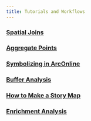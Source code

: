 ```yaml
---
title: Tutorials and Workflows
---
```


### [**Spatial Joins**](https://doc.arcgis.com/en/arcgis-online/analyze/join-features.htm)

### [**Aggregate Points**](https://doc.arcgis.com/en/arcgis-online/analyze/aggregate-points.htm)

### [**Symbolizing in ArcOnline**](https://learn.arcgis.com/en/projects/design-symbology-for-a-thematic-map/arcgis-online/)

### [**Buffer Analysis**](https://doc.arcgis.com/en/arcgis-online/analyze/create-buffers.htm)

### [**How to Make a Story Map**](https://storymaps-classic.arcgis.com/en/how-to/)

### [**Enrichment Analysis**](https://doc.arcgis.com/en/arcgis-online/analyze/enrich-layer.htm)
